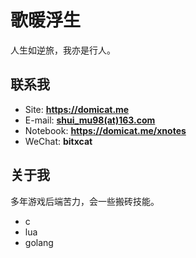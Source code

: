 # 歌暖浮生

人生如逆旅，我亦是行人。

<!-- .slide -->
## 联系我

- Site: **<https://domicat.me>**
- E-mail: **[shui_mu98(at)163.com](mailto:shui_mu98@163.com)**
- Notebook: **<https://domicat.me/xnotes>**
- WeChat: **bitxcat**

<!-- .slide -->
## 关于我

多年游戏后端苦力，会一些搬砖技能。
- c
- lua
- golang
